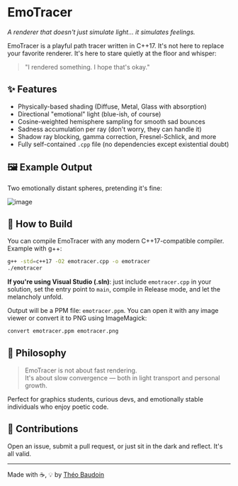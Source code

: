 # EmoTracer

*A renderer that doesn't just simulate light... it simulates feelings.*

EmoTracer is a playful path tracer written in C++17. It's not here to replace your favorite renderer. It's here to stare quietly at the floor and whisper:

> "I rendered something. I hope that's okay."

## ✨ Features

- Physically-based shading (Diffuse, Metal, Glass with absorption)
- Directional "emotional" light (blue-ish, of course)
- Cosine-weighted hemisphere sampling for smooth sad bounces
- Sadness accumulation per ray (don't worry, they can handle it)
- Shadow ray blocking, gamma correction, Fresnel-Schlick, and more
- Fully self-contained `.cpp` file (no dependencies except existential doubt)

## 🖼 Example Output

Two emotionally distant spheres, pretending it's fine:

![image](https://github.com/user-attachments/assets/2f32404f-7b2f-4dc9-8393-06f123fae1c9)

## 💠 How to Build

You can compile EmoTracer with any modern C++17-compatible compiler. Example with g++:

```bash
g++ -std=c++17 -O2 emotracer.cpp -o emotracer
./emotracer
```

**If you're using Visual Studio (.sln)**: just include `emotracer.cpp` in your solution, set the entry point to `main`, compile in Release mode, and let the melancholy unfold.

Output will be a PPM file: `emotracer.ppm`. You can open it with any image viewer or convert it to PNG using ImageMagick:

```bash
convert emotracer.ppm emotracer.png
```

## 🧠 Philosophy

> EmoTracer is not about fast rendering.  
> It's about slow convergence — both in light transport and personal growth.

Perfect for graphics students, curious devs, and emotionally stable individuals who enjoy poetic code.

## 🤝 Contributions

Open an issue, submit a pull request, or just sit in the dark and reflect. It's all valid.

---

Made with ☕, 💡 by [Théo Baudoin](https://github.com/TheoBaudoinLighting)
